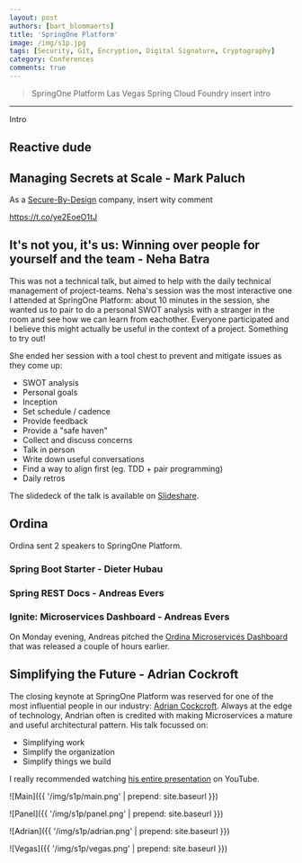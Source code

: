 ```yaml
---
layout: post
authors: [bart_blommaerts]
title: 'SpringOne Platform'
image: /img/s1p.jpg
tags: [Security, Git, Encryption, Digital Signature, Cryptography]
category: Conferences
comments: true
---
```


>SpringOne Platform
>Las Vegas
>Spring
>Cloud Foundry
>insert intro

----------

Intro

## Reactive dude

## Managing Secrets at Scale - Mark Paluch
As a [Secure-By-Design](https://www.ordina.be/en/services-et-solutions/themas/secure-by-design/) company, insert wity comment

https://t.co/ye2EoeO1tJ

## It's not you, it's us: Winning over people for yourself and the team - Neha Batra

This was not a technical talk, but aimed to help with the daily technical management of project-teams. Neha's session was the most interactive one I attended at SpringOne Platform: about 10 minutes in the session, she wanted us to pair to do a personal SWOT analysis with a stranger in the room and see how we can learn from eachother. Everyone participated and I believe this might actually be useful in the context of a project. Something to try out!

She ended her session with a tool chest to prevent and mitigate issues as they come up:

* SWOT analysis 
* Personal goals
* Inception
* Set schedule / cadence
* Provide feedback
* Provide a "safe haven"
* Collect and discuss concerns
* Talk in person
* Write down useful conversations
* Find a way to align first (eg. TDD + pair programming)
* Daily retros

The slidedeck of the talk is available on [Slideshare](http://www.slideshare.net/NehaBatra5/its-not-you-its-us-winning-over-people-for-yourself-and-the-team).

## Ordina

Ordina sent 2 speakers to SpringOne Platform.

### Spring Boot Starter - Dieter Hubau

### Spring REST Docs - Andreas Evers

### Ignite: Microservices Dashboard - Andreas Evers
On Monday evening, Andreas pitched the [Ordina Microservices Dashboard](https://github.com/ordina-jworks/microservices-dashboard) that was released a couple of hours earlier.

## Simplifying the Future - Adrian Cockroft

The closing keynote at SpringOne Platform was reserved for one of the most influential people in our industry: [Adrian Cockcroft](https://www.linkedin.com/in/adriancockcroft). Always at the edge of technology, Andrian often is credited with making Microservices a mature and useful architectural pattern. His talk focussed on:

* Simplifying work
* Simplify the organization
* Simplify things we build

I really recommended watching [his entire presentation](https://www.youtube.com/watch?v=DGK6jjamzfY) on YouTube.

![Main]({{ '/img/s1p/main.png' | prepend: site.baseurl }})

![Panel]({{ '/img/s1p/panel.png' | prepend: site.baseurl }})

![Adrian]({{ '/img/s1p/adrian.png' | prepend: site.baseurl }})

![Vegas]({{ '/img/s1p/vegas.png' | prepend: site.baseurl }})




